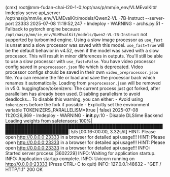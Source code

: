 (cmx) root@mm-fudan-chai-l20-1-0:/opt/nas/p/mm/ie_env/VLMEvalKit# lmdeploy serve api_server /opt/nas/p/mm/ie_env/VLMEvalKit/models/Qwen2-VL
-7B-Instruct --server-port 23333
2025-07-08 11:19:52,247 - lmdeploy - WARNING - archs.py:51 - Fallback to pytorch engine because `/opt/nas/p/mm/ie_env/VLMEvalKit/models/Qwen2-VL-7B-Instruct` not supported by turbomind engine.
Using a slow image processor as `use_fast` is unset and a slow processor was saved with this model. `use_fast=True` will be the default behavior in v4.52, even if the model was saved with a slow processor. This will result in minor differences in outputs. You'll still be able to use a slow processor with `use_fast=False`.
You have video processor config saved in `preprocessor.json` file which is deprecated. Video processor configs should be saved in their own `video_preprocessor.json` file. You can rename the file or load and save the processor back which renames it automatically. Loading from `preprocessor.json` will be removed in v5.0.
huggingface/tokenizers: The current process just got forked, after parallelism has already been used. Disabling parallelism to avoid deadlocks...
To disable this warning, you can either:
        - Avoid using `tokenizers` before the fork if possible
        - Explicitly set the environment variable TOKENIZERS_PARALLELISM=(true | false)
2025-07-08 11:20:26,869 - lmdeploy - WARNING - __init__.py:10 - Disable DLSlime Backend
Loading weights from safetensors: 100%|██████████████████████████████████████████████████████████████████████| 5/5 [00:16<00:00,  3.32s/it]
HINT:    Please open http://0.0.0.0:23333 in a browser for detailed api usage!!!
HINT:    Please open http://0.0.0.0:23333 in a browser for detailed api usage!!!
HINT:    Please open http://0.0.0.0:23333 in a browser for detailed api usage!!!
INFO:     Started server process [3602229]
INFO:     Waiting for application startup.
INFO:     Application startup complete.
INFO:     Uvicorn running on http://0.0.0.0:23333 (Press CTRL+C to quit)
INFO:     127.0.0.1:48632 - "GET / HTTP/1.1" 200 OK
